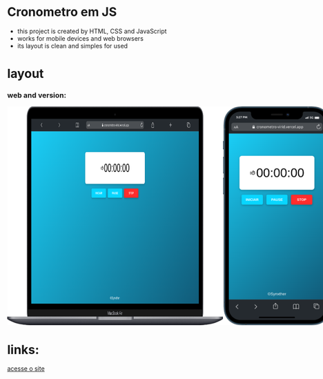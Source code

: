 # Cronometro em JS

- this project is created by HTML, CSS and JavaScript
- works for mobile devices and web browsers
- its layout is clean and simples for used

#

# layout
### web and version:
<div style="display:flex">
  <img src="./assets/images/web.png" width="500px">
  <img src="./assets/images/mobile.png" width="250px">
</div>


# links:
<a href="https://cronometro-virid.vercel.app/">acesse o site</a>
